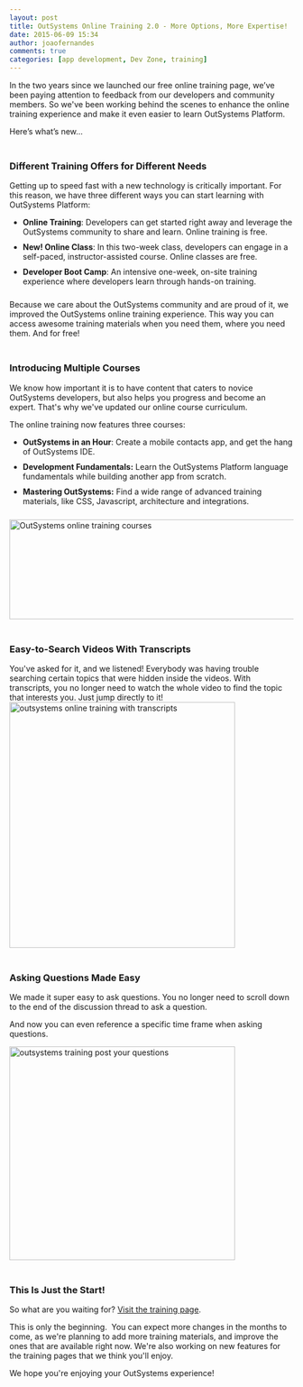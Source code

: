 ```yaml
---
layout: post
title: OutSystems Online Training 2.0 - More Options, More Expertise!
date: 2015-06-09 15:34
author: joaofernandes
comments: true
categories: [app development, Dev Zone, training]
---
```

In the two years since we launched our free online training page, we’ve been paying attention to feedback from our developers and community members. So we've been working behind the scenes to enhance the online training experience and make it even easier to learn OutSystems Platform.

Here’s what’s new...<!--more-->
<h3 style="padding-top: 20px">Different Training Offers for Different Needs</h3>
Getting up to speed fast with a new technology is critically important. For this reason, we have three different ways you can start learning with OutSystems Platform:
<ul>
	<li style="padding-bottom: 10px"><b>Online Training</b>: Developers can get started right away and leverage the OutSystems community to share and learn. Online training is free.</li>
	<li style="padding-bottom: 10px"><b>New! Online Class</b>: In this two-week class, developers can engage in a self-paced, instructor-assisted course. Online classes are free.</li>
	<li style="padding-bottom: 10px"><b>Developer Boot Camp</b>: An intensive one-week, on-site training experience where developers learn through hands-on training.</li>
</ul>
Because we care about the OutSystems community and are proud of it, we improved the OutSystems online training experience. This way you can access awesome training materials when you need them, where you need them. And for free!
<h3 style="padding-top: 20px">Introducing Multiple Courses</h3>
We know how important it is to have content that caters to novice OutSystems developers, but also helps you progress and become an expert. That's why we've updated our online course curriculum.

The online training now features three courses:
<ul>
	<li style="padding-bottom: 10px"><b>OutSystems in an Hour</b>: Create a mobile contacts app, and get the hang of OutSystems IDE.</li>
	<li style="padding-bottom: 10px"><b>Development Fundamentals:</b> Learn the OutSystems Platform language fundamentals while building another app from scratch.</li>
	<li style="padding-bottom: 10px"><b>Mastering OutSystems:</b> Find a wide range of advanced training materials, like CSS, Javascript, architecture and integrations.</li>
</ul>
<img class=" size-full wp-image-3377 aligncenter" src="http://www.outsystems.com/blog/wp-content/uploads/2015/06/image02-e1433756335297.png" alt="OutSystems online training courses" width="600" height="177" />
<h3 style="padding-top: 20px">Easy-to-Search Videos With Transcripts</h3>
You've asked for it, and we listened! Everybody was having trouble searching certain topics that were hidden inside the videos. With transcripts, you no longer need to watch the whole video to find the topic that interests you. Just jump directly to it!

<img class="aligncenter wp-image-3379 size-full" src="http://www.outsystems.com/blog/wp-content/uploads/2015/06/training-video-transcripts.gif" alt="outsystems online training with transcripts" width="400" height="436" />
<h3 style="padding-top: 20px">Asking Questions Made Easy</h3>
We made it super easy to ask questions. You no longer need to scroll down to the end of the discussion thread to ask a question.

And now you can even reference a specific time frame when asking questions.

<img class=" size-full wp-image-3380 aligncenter" src="http://www.outsystems.com/blog/wp-content/uploads/2015/06/training-qa.png" alt="outsystems training post your questions" width="400" height="379" />
<h3 style="padding-top: 20px">This Is Just the Start!</h3>
So what are you waiting for? <a href="http://www.outsystems.com/learn/" target="_blank">Visit the training page</a>.

This is only the beginning.  You can expect more changes in the months to come, as we're planning to add more training materials, and improve the ones that are available right now. We're also working on new features for the training pages that we think you'll enjoy.

We hope you're enjoying your OutSystems experience!
